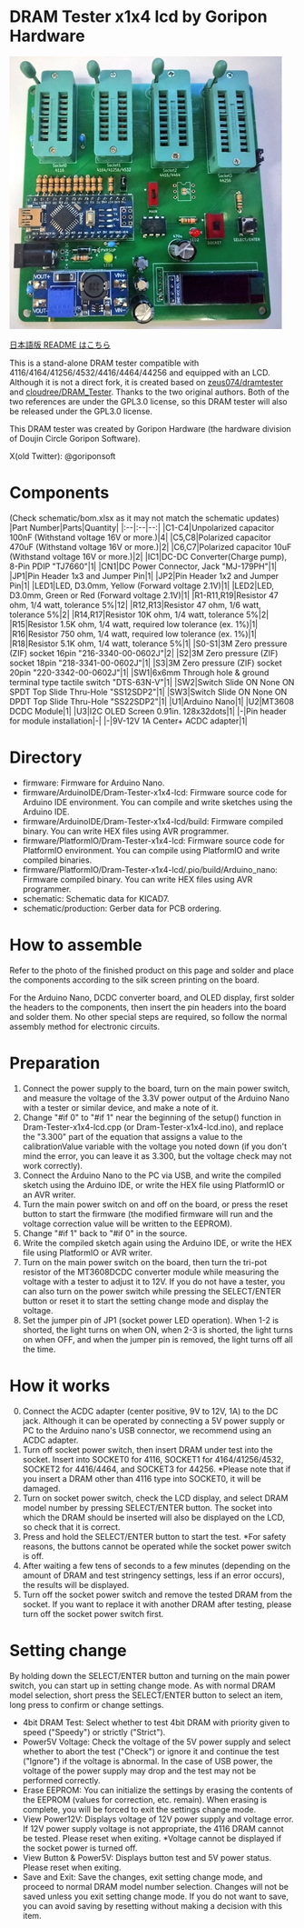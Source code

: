 # DRAM Tester x1x4 lcd by Goripon Hardware
![](front.jpg)

[日本語版 README はこちら](https://github.com/goriponsoft/Dram-Tester-x1x4-lcd/blob/main/README-ja.md)

 This is a stand-alone DRAM tester compatible with 4116/4164/41256/4532/4416/4464/44256 and equipped with an LCD. Although it is not a direct fork, it is created based on [zeus074/dramtester](https://github.com/zeus074/dramtester) and [cloudree/DRAM_Tester](https://github.com/cloudree/DRAM_Tester). Thanks to the two original authors. Both of the two references are under the GPL3.0 license, so this DRAM tester will also be released under the GPL3.0 license.

 This DRAM tester was created by Goripon Hardware (the hardware division of Doujin Circle Goripon Software).

 X(old Twitter): @goriponsoft


# Components
(Check schematic/bom.xlsx as it may not match the schematic updates)
|Part Number|Parts|Quantity|
|:--|:--|--:|
|C1-C4|Unpolarized capacitor 100nF (Withstand voltage 16V or more.)|4|
|C5,C8|Polarized capacitor 470uF (Withstand voltage 16V or more.)|2|
|C6,C7|Polarized capacitor 10uF (Withstand voltage 16V or more.)|2|
|IC1|DC-DC Converter(Charge pump), 8-Pin PDIP "TJ7660"|1|
|CN1|DC Power Connector, Jack "MJ-179PH"|1|
|JP1|Pin Header 1x3 and Jumper Pin|1|
|JP2|Pin Header 1x2 and Jumper Pin|1|
|LED1|LED, D3.0mm, Yellow (Forward voltage 2.1V)|1|
|LED2|LED, D3.0mm, Green or Red (Forward voltage 2.1V)|1|
|R1-R11,R19|Resistor 47 ohm, 1/4 watt, tolerance 5%|12|
|R12,R13|Resistor 47 ohm, 1/6 watt, tolerance 5%|2|
|R14,R17|Resistor 10K ohm, 1/4 watt, tolerance 5%|2|
|R15|Resistor 1.5K ohm, 1/4 watt, required low tolerance (ex. 1%)|1|
|R16|Resistor 750 ohm, 1/4 watt, required low tolerance (ex. 1%)|1|
|R18|Resistor 5.1K ohm, 1/4 watt, tolerance 5%|1|
|S0-S1|3M Zero pressure (ZIF) socket 16pin "216-3340-00-0602J"|2|
|S2|3M Zero pressure (ZIF) socket 18pin "218-3341-00-0602J"|1|
|S3|3M Zero pressure (ZIF) socket 20pin "220-3342-00-0602J"|1|
|SW1|6x6mm Through hole & ground terminal type tactile switch "DTS-63N-V"|1|
|SW2|Switch Slide ON None ON SPDT Top Slide Thru-Hole "SS12SDP2"|1|
|SW3|Switch Slide ON None ON DPDT Top Slide Thru-Hole "SS22SDP2"|1|
|U1|Arduino Nano|1|
|U2|MT3608 DCDC Module|1|
|U3|I2C OLED Screen 0.91in. 128x32dots|1|
|-|Pin header for module installation|-|
|-|9V-12V 1A Center+ ACDC adapter|1|

# Directory
- firmware: Firmware for Arduino Nano.
- firmware/ArduinoIDE/Dram-Tester-x1x4-lcd: Firmware source code for Arduino IDE environment. You can compile and write sketches using the Arduino IDE.
- firmware/ArduinoIDE/Dram-Tester-x1x4-lcd/build: Firmware compiled binary. You can write HEX files using AVR programmer.
- firmware/PlatformIO/Dram-Tester-x1x4-lcd: Firmware source code for PlatformIO environment. You can compile using PlatformIO and write compiled binaries.
- firmware/PlatformIO/Dram-Tester-x1x4-lcd/.pio/build/Arduino_nano: Firmware compiled binary. You can write HEX files using AVR programmer.
- schematic: Schematic data for KICAD7.
- schematic/production: Gerber data for PCB ordering.

# How to assemble
Refer to the photo of the finished product on this page and solder and place the components according to the silk screen printing on the board.

For the Arduino Nano, DCDC converter board, and OLED display, first solder the headers to the components, then insert the pin headers into the board and solder them. No other special steps are required, so follow the normal assembly method for electronic circuits.

# Preparation
1. Connect the power supply to the board, turn on the main power switch, and measure the voltage of the 3.3V power output of the Arduino Nano with a tester or similar device, and make a note of it.
2. Change "#if 0" to "#if 1" near the beginning of the setup() function in Dram-Tester-x1x4-lcd.cpp (or Dram-Tester-x1x4-lcd.ino), and replace the "3.300" part of the equation that assigns a value to the calibrationValue variable with the voltage you noted down (if you don't mind the error, you can leave it as 3.300, but the voltage check may not work correctly).
3. Connect the Arduino Nano to the PC via USB, and write the compiled sketch using the Arduino IDE, or write the HEX file using PlatformIO or an AVR writer.
4. Turn the main power switch on and off on the board, or press the reset button to start the firmware (the modified firmware will run and the voltage correction value will be written to the EEPROM).
5. Change "#if 1" back to "#if 0" in the source.
6. Write the compiled sketch again using the Arduino IDE, or write the HEX file using PlatformIO or AVR writer.
7. Turn on the main power switch on the board, then turn the tri-pot resistor of the MT3608DCDC converter module while measuring the voltage with a tester to adjust it to 12V. If you do not have a tester, you can also turn on the power switch while pressing the SELECT/ENTER button or reset it to start the setting change mode and display the voltage.
8. Set the jumper pin of JP1 (socket power LED operation). When 1-2 is shorted, the light turns on when ON, when 2-3 is shorted, the light turns on when OFF, and when the jumper pin is removed, the light turns off all the time.

# How it works
0. Connect the ACDC adapter (center positive, 9V to 12V, 1A) to the DC jack. Although it can be operated by connecting a 5V power supply or PC to the Arduino nano's USB connector, we recommend using an ACDC adapter.
1. Turn off socket power switch, then insert DRAM under test into the socket. Insert into SOCKET0 for 4116, SOCKET1 for 4164/41256/4532, SOCKET2 for 4416/4464, and SOCKET3 for 44256. *Please note that if you insert a DRAM other than 4116 type into SOCKET0, it will be damaged.
2. Turn on socket power switch, check the LCD display, and select DRAM model number by pressing SELECT/ENTER button. The socket into which the DRAM should be inserted will also be displayed on the LCD, so check that it is correct.
3. Press and hold the SELECT/ENTER button to start the test. *For safety reasons, the buttons cannot be operated while the socket power switch is off.
4. After waiting a few tens of seconds to a few minutes (depending on the amount of DRAM and test stringency settings, less if an error occurs), the results will be displayed.
5. Turn off the socket power switch and remove the tested DRAM from the socket. If you want to replace it with another DRAM after testing, please turn off the socket power switch first.

# Setting change
By holding down the SELECT/ENTER button and turning on the main power switch, you can start up in setting change mode. As with normal DRAM model selection, short press the SELECT/ENTER button to select an item, long press to confirm or change settings.

- 4bit DRAM Test: Select whether to test 4bit DRAM with priority given to speed ("Speedy") or strictly ("Strict").
- Power5V Voltage: Check the voltage of the 5V power supply and select whether to abort the test ("Check") or ignore it and continue the test ("Ignore") if the voltage is abnormal. In the case of USB power, the voltage of the power supply may drop and the test may not be performed correctly.
- Erase EEPROM: You can initialize the settings by erasing the contents of the EEPROM (values for correction, etc. remain). When erasing is complete, you will be forced to exit the settings change mode.
- View Power12V: Displays voltage of 12V power supply and voltage error. If 12V power supply voltage is not appropriate, the 4116 DRAM cannot be tested. Please reset when exiting. *Voltage cannot be displayed if the socket power is turned off.
- View Button & Power5V: Displays button test and 5V power status. Please reset when exiting.
- Save and Exit: Save the changes, exit setting change mode, and proceed to normal DRAM model number selection. Changes will not be saved unless you exit setting change mode. If you do not want to save, you can avoid saving by resetting without making a decision with this item.

